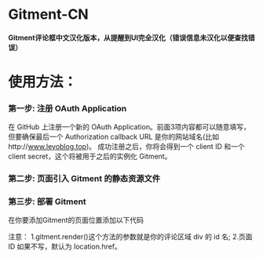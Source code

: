 # Gitment-CN
#### Gitment评论框中文汉化版本，从提醒到UI完全汉化（错误信息未汉化以便查找错误）
# 使用方法：
### 第一步: 注册 OAuth Application
在 GitHub 上注册一个新的 OAuth Application。前面3项内容都可以随意填写，但要确保最后一个 Authorization callback URL 是你的网站域名(比如http://www.leyoblog.top)。
成功注册之后，你将会得到一个 client ID 和一个 client secret，这个将被用于之后的实例化 Gitment。

### 第二步: 页面引入 Gitment 的静态资源文件
<div id="container"></div>
<link rel="stylesheet" href="https://raw.githubusercontent.com/JimHans/gitment-CN/master/gitment.css">
<script src="https://raw.githubusercontent.com/JimHans/gitment-CN/master/gitment.js"></script>

### 第三步: 部署 Gitment
在你要添加Gitment的页面位置添加以下代码

<script>
var gitment = new Gitment({  
  id: '页面 ID', // 可选。默认为 location.href  
  owner: '你的 GitHub Name',              
  repo: '存储评论的 repo',                  
  oauth: {    
  client_id: '你的 client ID',            
  client_secret: '你的 client secret',  
  },})gitment.render('container')</script>

注意：
1.gitment.render()这个方法的参数就是你的评论区域 div 的 id 名;
2.页面 ID 如果不写，默认为 location.href。


